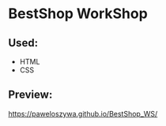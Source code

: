 # BestShop WorkShop

## Used: 
- HTML
- CSS

## Preview:
 https://paweloszywa.github.io/BestShop_WS/

